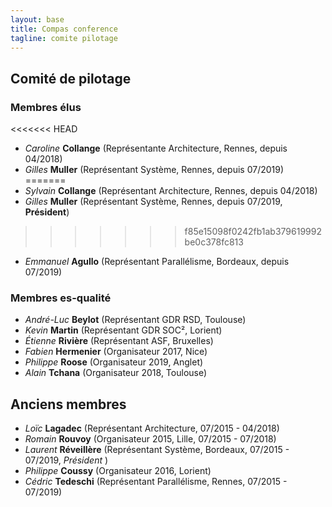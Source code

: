```yaml
---
layout: base
title: Compas conference
tagline: comite pilotage
---
```


## Comité de pilotage

### Membres élus 
<<<<<<< HEAD
* *Caroline* **Collange** (Représentante Architecture, Rennes, depuis 04/2018)
* *Gilles* **Muller** (Représentant Système, Rennes, depuis 07/2019)
=======
* *Sylvain* **Collange** (Représentant Architecture, Rennes, depuis 04/2018)
* *Gilles* **Muller** (Représentant Système, Rennes, depuis 07/2019, **Président**)
>>>>>>> f85e15098f0242fb1ab379619992be0c378fc813
* *Emmanuel* **Agullo** (Représentant Parallélisme, Bordeaux, depuis 07/2019)

### Membres es-qualité
* *André-Luc* **Beylot** (Représentant GDR RSD, Toulouse)
* *Kevin* **Martin** (Représentant GDR SOC², Lorient)
* *Étienne* **Rivière** (Représentant ASF, Bruxelles)
* *Fabien* **Hermenier** (Organisateur 2017, Nice)
* *Philippe* **Roose** (Organisateur 2019, Anglet)
* *Alain* **Tchana** (Organisateur 2018, Toulouse)

## Anciens membres
* *Loïc* **Lagadec** (Représentant Architecture, 07/2015 - 04/2018)
* *Romain* **Rouvoy** (Organisateur 2015, Lille, 07/2015 - 07/2018)
* *Laurent* **Réveillère** (Représentant Système, Bordeaux, 07/2015 - 07/2019, *Président* )
* *Philippe* **Coussy** (Organisateur 2016, Lorient)
* *Cédric* **Tedeschi** (Représentant Parallélisme, Rennes, 07/2015 - 07/2019)
